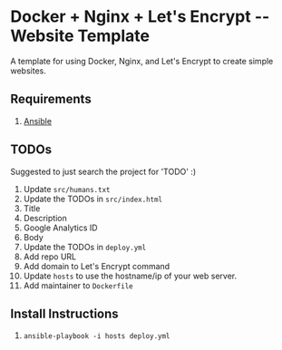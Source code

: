 # Docker + Nginx + Let's Encrypt -- Website Template
A template for using Docker, Nginx, and Let's Encrypt to create simple websites.

## Requirements

1. [Ansible](https://docs.ansible.com/ansible/intro_installation.html#getting-ansible)

## TODOs

Suggested to just search the project for 'TODO' :)

1. Update `src/humans.txt`
2. Update the TODOs in `src/index.html`
  1. Title
  2. Description
  3. Google Analytics ID
  4. Body
3. Update the TODOs in `deploy.yml`
  1. Add repo URL
  2. Add domain to Let's Encrypt command
4. Update `hosts` to use the hostname/ip of your web server.
5. Add maintainer to `Dockerfile`

## Install Instructions

1. `ansible-playbook -i hosts deploy.yml`
